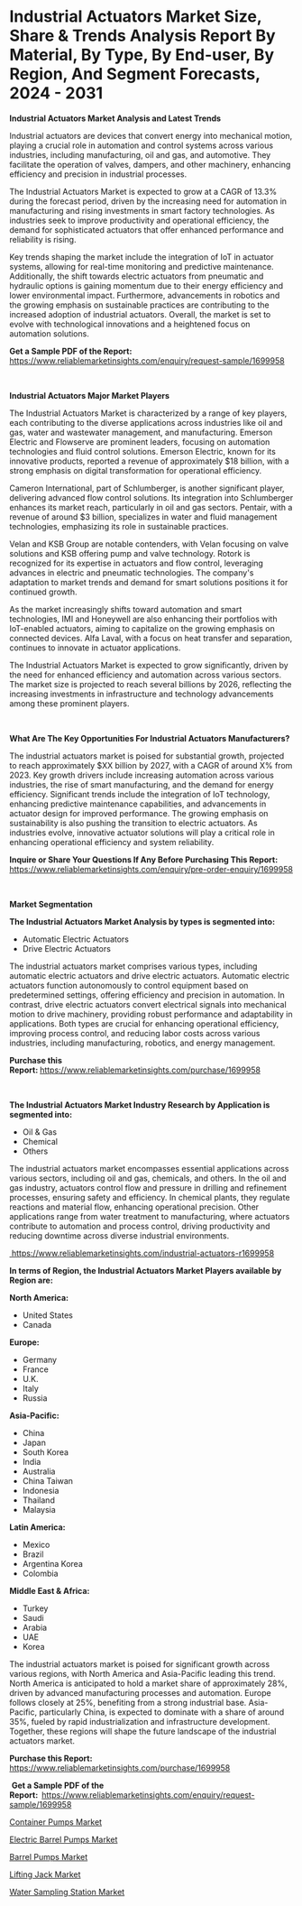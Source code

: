 <p><h1>Industrial Actuators Market Size, Share & Trends Analysis Report By Material, By Type, By End-user, By Region, And Segment Forecasts, 2024 - 2031</h1></p><p><strong>Industrial Actuators Market Analysis and Latest Trends</strong></p>
<p><p>Industrial actuators are devices that convert energy into mechanical motion, playing a crucial role in automation and control systems across various industries, including manufacturing, oil and gas, and automotive. They facilitate the operation of valves, dampers, and other machinery, enhancing efficiency and precision in industrial processes.</p><p>The Industrial Actuators Market is expected to grow at a CAGR of 13.3% during the forecast period, driven by the increasing need for automation in manufacturing and rising investments in smart factory technologies. As industries seek to improve productivity and operational efficiency, the demand for sophisticated actuators that offer enhanced performance and reliability is rising.</p><p>Key trends shaping the market include the integration of IoT in actuator systems, allowing for real-time monitoring and predictive maintenance. Additionally, the shift towards electric actuators from pneumatic and hydraulic options is gaining momentum due to their energy efficiency and lower environmental impact. Furthermore, advancements in robotics and the growing emphasis on sustainable practices are contributing to the increased adoption of industrial actuators. Overall, the market is set to evolve with technological innovations and a heightened focus on automation solutions.</p></p>
<p><strong>Get a Sample PDF of the Report:&nbsp;</strong> <a href="https://www.reliablemarketinsights.com/enquiry/request-sample/1699958?utm_campaign=1425&utm_medium=2&utm_source=Github&utm_content=ia&utm_term=21102024&utm_id=industrial-actuators">https://www.reliablemarketinsights.com/enquiry/request-sample/1699958</a></p>
<p>&nbsp;</p>
<p><strong>Industrial Actuators Major Market Players</strong></p>
<p><p>The Industrial Actuators Market is characterized by a range of key players, each contributing to the diverse applications across industries like oil and gas, water and wastewater management, and manufacturing. Emerson Electric and Flowserve are prominent leaders, focusing on automation technologies and fluid control solutions. Emerson Electric, known for its innovative products, reported a revenue of approximately $18 billion, with a strong emphasis on digital transformation for operational efficiency.</p><p>Cameron International, part of Schlumberger, is another significant player, delivering advanced flow control solutions. Its integration into Schlumberger enhances its market reach, particularly in oil and gas sectors. Pentair, with a revenue of around $3 billion, specializes in water and fluid management technologies, emphasizing its role in sustainable practices.</p><p>Velan and KSB Group are notable contenders, with Velan focusing on valve solutions and KSB offering pump and valve technology. Rotork is recognized for its expertise in actuators and flow control, leveraging advances in electric and pneumatic technologies. The company's adaptation to market trends and demand for smart solutions positions it for continued growth.</p><p>As the market increasingly shifts toward automation and smart technologies, IMI and Honeywell are also enhancing their portfolios with IoT-enabled actuators, aiming to capitalize on the growing emphasis on connected devices. Alfa Laval, with a focus on heat transfer and separation, continues to innovate in actuator applications.</p><p>The Industrial Actuators Market is expected to grow significantly, driven by the need for enhanced efficiency and automation across various sectors. The market size is projected to reach several billions by 2026, reflecting the increasing investments in infrastructure and technology advancements among these prominent players.</p></p>
<p>&nbsp;</p>
<p><strong>What Are The Key Opportunities For Industrial Actuators Manufacturers?</strong></p>
<p><p>The industrial actuators market is poised for substantial growth, projected to reach approximately $XX billion by 2027, with a CAGR of around X% from 2023. Key growth drivers include increasing automation across various industries, the rise of smart manufacturing, and the demand for energy efficiency. Significant trends include the integration of IoT technology, enhancing predictive maintenance capabilities, and advancements in actuator design for improved performance. The growing emphasis on sustainability is also pushing the transition to electric actuators. As industries evolve, innovative actuator solutions will play a critical role in enhancing operational efficiency and system reliability.</p></p>
<p><strong>Inquire or Share Your Questions If Any Before Purchasing This Report:</strong> <a href="https://www.reliablemarketinsights.com/enquiry/pre-order-enquiry/1699958?utm_campaign=1425&utm_medium=2&utm_source=Github&utm_content=ia&utm_term=21102024&utm_id=industrial-actuators">https://www.reliablemarketinsights.com/enquiry/pre-order-enquiry/1699958</a></p>
<p>&nbsp;</p>
<p><strong>Market Segmentation</strong></p>
<p><strong>The Industrial Actuators Market Analysis by types is segmented into:</strong></p>
<p><ul><li>Automatic Electric Actuators</li><li>Drive Electric Actuators</li></ul></p>
<p><p>The industrial actuators market comprises various types, including automatic electric actuators and drive electric actuators. Automatic electric actuators function autonomously to control equipment based on predetermined settings, offering efficiency and precision in automation. In contrast, drive electric actuators convert electrical signals into mechanical motion to drive machinery, providing robust performance and adaptability in applications. Both types are crucial for enhancing operational efficiency, improving process control, and reducing labor costs across various industries, including manufacturing, robotics, and energy management.</p></p>
<p><strong>Purchase this Report:&nbsp;</strong><a href="https://www.reliablemarketinsights.com/purchase/1699958?utm_campaign=1425&utm_medium=2&utm_source=Github&utm_content=ia&utm_term=21102024&utm_id=industrial-actuators">https://www.reliablemarketinsights.com/purchase/1699958</a></p>
<p>&nbsp;</p>
<p><strong>The Industrial Actuators Market Industry Research by Application is segmented into:</strong></p>
<p><ul><li>Oil & Gas</li><li>Chemical</li><li>Others</li></ul></p>
<p><p>The industrial actuators market encompasses essential applications across various sectors, including oil and gas, chemicals, and others. In the oil and gas industry, actuators control flow and pressure in drilling and refinement processes, ensuring safety and efficiency. In chemical plants, they regulate reactions and material flow, enhancing operational precision. Other applications range from water treatment to manufacturing, where actuators contribute to automation and process control, driving productivity and reducing downtime across diverse industrial environments.</p></p>
<p><a href="https://www.reliablemarketinsights.com/industrial-actuators-r1699958?utm_campaign=1425&utm_medium=2&utm_source=Github&utm_content=ia&utm_term=21102024&utm_id=industrial-actuators">&nbsp;https://www.reliablemarketinsights.com/industrial-actuators-r1699958</a></p>
<p><strong>In terms of Region, the Industrial Actuators Market Players available by Region are:</strong></p>
<p>
    <p> <strong> North America: </strong>
        <ul>
            <li>United States</li>
            <li>Canada</li>
        </ul>
        </p> 
    <p> <strong> Europe: </strong>
        <ul>
            <li>Germany</li>
            <li>France</li>
            <li>U.K.</li>
            <li>Italy</li>
            <li>Russia</li>
        </ul>
        </p> 
    <p> <strong> Asia-Pacific: </strong>
        <ul>
            <li>China</li>
            <li>Japan</li>
            <li>South Korea</li>
            <li>India</li>
            <li>Australia</li>
            <li>China Taiwan</li>
            <li>Indonesia</li>
            <li>Thailand</li>
            <li>Malaysia</li>
        </ul>
        </p> 
    <p> <strong> Latin America: </strong>
        <ul>
            <li>Mexico</li>
            <li>Brazil</li>
            <li>Argentina Korea</li>
            <li>Colombia</li>
        </ul>
        </p> 
    <p> <strong> Middle East & Africa: </strong>
        <ul>
            <li>Turkey</li>
            <li>Saudi</li>
            <li>Arabia</li>
            <li>UAE</li>
            <li>Korea</li>
        </ul>
    </p>
    </p>
<p><p>The industrial actuators market is poised for significant growth across various regions, with North America and Asia-Pacific leading this trend. North America is anticipated to hold a market share of approximately 28%, driven by advanced manufacturing processes and automation. Europe follows closely at 25%, benefiting from a strong industrial base. Asia-Pacific, particularly China, is expected to dominate with a share of around 35%, fueled by rapid industrialization and infrastructure development. Together, these regions will shape the future landscape of the industrial actuators market.</p></p>
<p><strong>Purchase this Report: </strong><a href="https://www.reliablemarketinsights.com/purchase/1699958?utm_campaign=1425&utm_medium=2&utm_source=Github&utm_content=ia&utm_term=21102024&utm_id=industrial-actuators">https://www.reliablemarketinsights.com/purchase/1699958</a></p>
<p>&nbsp;<strong>Get a Sample PDF of the Report:&nbsp;&nbsp;</strong><a href="https://www.reliablemarketinsights.com/enquiry/request-sample/1699958?utm_campaign=1425&utm_medium=2&utm_source=Github&utm_content=ia&utm_term=21102024&utm_id=industrial-actuators">https://www.reliablemarketinsights.com/enquiry/request-sample/1699958</a></p>
<p><strong></strong></p>
<p><p><a href="https://www.linkedin.com/pulse/emerging-technologies-reshaping-container-pumps-market-impact-dekxc?utm_campaign=1425&utm_medium=2&utm_source=Github&utm_content=ia&utm_term=21102024&utm_id=industrial-actuators">Container Pumps Market</a></p><p><a href="https://www.linkedin.com/pulse/evaluating-electric-barrel-pumps-market-trends-growth-zktoc?utm_campaign=1425&utm_medium=2&utm_source=Github&utm_content=ia&utm_term=21102024&utm_id=industrial-actuators">Electric Barrel Pumps Market</a></p><p><a href="https://www.linkedin.com/pulse/barrel-pumps-market-trends-detailed-study-its-segmentation-pfswc?utm_campaign=1425&utm_medium=2&utm_source=Github&utm_content=ia&utm_term=21102024&utm_id=industrial-actuators">Barrel Pumps Market</a></p><p><a href="https://www.linkedin.com/pulse/competitive-intelligence-lifting-jack-market-key-players-strategies-6dwsc?utm_campaign=1425&utm_medium=2&utm_source=Github&utm_content=ia&utm_term=21102024&utm_id=industrial-actuators">Lifting Jack Market</a></p><p><a href="https://www.linkedin.com/pulse/water-sampling-station-market-investigation-industry-evolution-vrupc?utm_campaign=1425&utm_medium=2&utm_source=Github&utm_content=ia&utm_term=21102024&utm_id=industrial-actuators">Water Sampling Station Market</a></p></p>